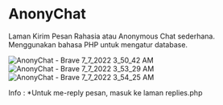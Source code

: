 # AnonyChat
Laman Kirim Pesan Rahasia atau Anonymous Chat sederhana. Menggunakan bahasa PHP untuk mengatur database.

![AnonyChat - Brave 7_7_2022 3_50_42 AM](https://user-images.githubusercontent.com/103014406/177648129-4cc26989-9451-48a8-bddb-ff66cf49baeb.png)
![AnonyChat - Brave 7_7_2022 3_53_29 AM](https://user-images.githubusercontent.com/103014406/177648299-58a31637-d9c1-46c3-b7b1-3d05daaa30d4.png)
![AnonyChat - Brave 7_7_2022 3_54_25 AM](https://user-images.githubusercontent.com/103014406/177648368-a553a5c8-e952-4fb4-adbe-2f24631aa48c.png)

Info :
*Untuk me-reply pesan, masuk ke laman replies.php
